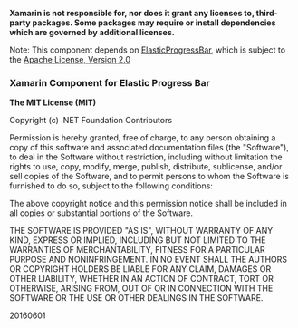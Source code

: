 **Xamarin is not responsible for, nor does it grant any licenses to, third-party packages. Some packages may require or install dependencies which are governed by additional licenses.**

Note: This component depends on [ElasticProgressBar](https://github.com/michelelacorte/ElasticProgressBar), which is subject to the [Apache License, Version 2.0](https://github.com/michelelacorte/ElasticProgressBar/blob/master/LICENSE)

### Xamarin Component for Elastic Progress Bar

**The MIT License (MIT)**

Copyright (c) .NET Foundation Contributors

Permission is hereby granted, free of charge, to any person obtaining a copy of this software and associated documentation files (the "Software"), to deal in the Software without restriction, including without limitation the rights to use, copy, modify, merge, publish, distribute, sublicense, and/or sell copies of the Software, and to permit persons to whom the Software is furnished to do so, subject to the following conditions:

The above copyright notice and this permission notice shall be included in all copies or substantial portions of the Software.

THE SOFTWARE IS PROVIDED "AS IS", WITHOUT WARRANTY OF ANY KIND, EXPRESS OR IMPLIED, INCLUDING BUT NOT LIMITED TO THE WARRANTIES OF MERCHANTABILITY, FITNESS FOR A PARTICULAR PURPOSE AND NONINFRINGEMENT. IN NO EVENT SHALL THE AUTHORS OR COPYRIGHT HOLDERS BE LIABLE FOR ANY CLAIM, DAMAGES OR OTHER LIABILITY, WHETHER IN AN ACTION OF CONTRACT, TORT OR OTHERWISE, ARISING FROM, OUT OF OR IN CONNECTION WITH THE SOFTWARE OR THE USE OR OTHER DEALINGS IN THE SOFTWARE.

20160601

